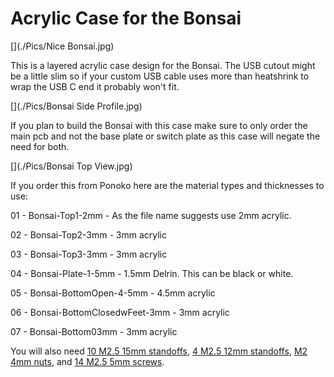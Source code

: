 # Acrylic Case for the Bonsai

[](./Pics/Nice Bonsai.jpg)

This is a layered acrylic case design for the Bonsai.  The USB cutout might be a little slim so if your custom USB cable uses more than heatshrink to wrap the USB C end it probably won't fit.

[](./Pics/Bonsai Side Profile.jpg)

If you plan to build the Bonsai with this case make sure to only order the main pcb and not the base plate or switch plate as this case will negate the need for both.

[](./Pics/Bonsai Top View.jpg)

If you order this from Ponoko here are the material types and thicknesses to use:

01 - Bonsai-Top1-2mm - As the file name suggests use 2mm acrylic.

02 - Bonsai-Top2-3mm - 3mm acrylic

03 - Bonsai-Top3-3mm - 3mm acrylic

04 - Bonsai-Plate-1-5mm - 1.5mm Delrin.  This can be black or white.

05 - Bonsai-BottomOpen-4-5mm - 4.5mm acrylic

06 - Bonsai-BottomClosedwFeet-3mm - 3mm acrylic

07 - Bonsai-Bottom03mm - 3mm acrylic

You will also need [10 M2.5 15mm standoffs](https://www.harwin.com/products/R25-1001502/), [4 M2.5 12mm standoffs](https://www.harwin.com/products/R25-1001202/), [M2 4mm nuts](https://www.harwin.com/products/M80-2430000B/), and [14 M2.5 5mm screws](https://www.amazon.com/Machine-Plated-Phillips-M2-5-0-45-Threads/dp/B000NHVPPO/).

